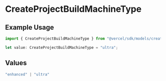 # CreateProjectBuildMachineType

## Example Usage

```typescript
import { CreateProjectBuildMachineType } from "@vercel/sdk/models/createprojectop.js";

let value: CreateProjectBuildMachineType = "ultra";
```

## Values

```typescript
"enhanced" | "ultra"
```